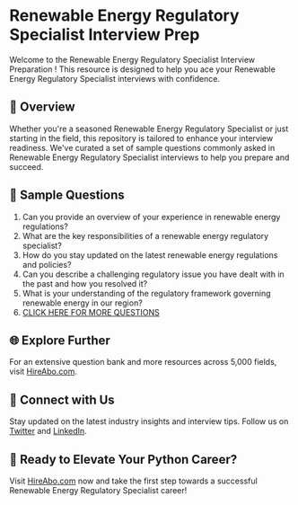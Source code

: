 # Renewable Energy Regulatory Specialist Interview Prep

Welcome to the Renewable Energy Regulatory Specialist Interview Preparation ! This resource is designed to help you ace your Renewable Energy Regulatory Specialist interviews with confidence.

## 🚀 Overview

Whether you're a seasoned Renewable Energy Regulatory Specialist or just starting in the field, this repository is tailored to enhance your interview readiness. We've curated a set of sample questions commonly asked in Renewable Energy Regulatory Specialist interviews to help you prepare and succeed.

## 📝 Sample Questions

1. Can you provide an overview of your experience in renewable energy regulations?
2. What are the key responsibilities of a renewable energy regulatory specialist?
3. How do you stay updated on the latest renewable energy regulations and policies?
4. Can you describe a challenging regulatory issue you have dealt with in the past and how you resolved it?
5. What is your understanding of the regulatory framework governing renewable energy in our region?
6. [CLICK HERE FOR MORE QUESTIONS](https://hireabo.com/job/20_0_34/Renewable%20Energy%20Regulatory%20Specialist)

## 🌐 Explore Further

For an extensive question bank and more resources across 5,000 fields, visit [HireAbo.com](https://www.hireabo.com).

## 📱 Connect with Us

Stay updated on the latest industry insights and interview tips. Follow us on [Twitter](https://twitter.com/hireabo) and [LinkedIn](https://www.linkedin.com/in/hire-abo-3609972a8/).

## 🚀 Ready to Elevate Your Python Career?

Visit [HireAbo.com](https://www.hireabo.com) now and take the first step towards a successful Renewable Energy Regulatory Specialist career!